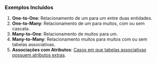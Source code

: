 ### Exemplos Incluídos

1. **One-to-One**: Relacionamento de um para um entre duas entidades.
2. **One-to-Many**: Relacionamento de um para muitos, com ou sem cascata.
3. **Many-to-One**: Relacionamento de muitos para um.
4. **Many-to-Many**: Relacionamento muitos para muitos com ou sem tabelas associativas.
5. **Associações com Atributos**: [Casos em que tabelas associativas possuem atributos extras](https://github.com/renatog17/biblioteca).
